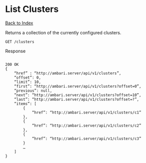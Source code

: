 
List Clusters
=====

[Back to Index](index.md)

Returns a collection of the currently configured clusters.

    GET /clusters

Response

<code>
200 OK
{
    “href” : “http://ambari.server/api/v1/clusters”,
    “offset”: 0,
    “limit”: 10,
    “first”: “http://ambari.server/api/v1/clusters?offset=0”,
    “previous”: null,
    “next”: “http://ambari.server/api/v1/clusters?offset=10”,
    “last”: “http://ambari.server/api/v1/clusters?offset=?”,
    “items”: [
        {
            “href”: “http://ambari.server/api/v1/clusters/c1”
        },
        {
            “href”: “http://ambari.server/api/v1/clusters/c2”
        },
        {
            “href”: “http://ambari.server/api/v1/clusters/c3”
        }
        …
    ]
}
</code>
